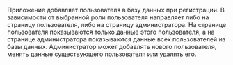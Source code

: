 Приложение добавляет пользователя в базу данных при регистрации. В зависимости от выбранной роли пользователя направляет
либо на страницу пользователя, либо на страницу администратора. На странице пользователя показываются только данные 
этого пользователя, а на странице администратора показываются данные всех пользователей из базы данных. Администратор
может добавлять нового пользователя, менять данные существующего пользователя или удалять его.